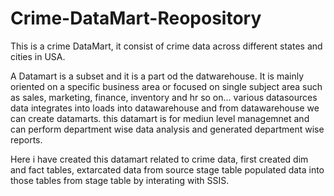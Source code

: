 # Crime-DataMart-Reopository
This is a crime DataMart, it consist of crime data across different states and cities in USA. 

A Datamart is a subset and it is a part od the datwarehouse. It is mainly oriented on a specific business area or focused on single subject area such as sales, marketing, finance, inventory and hr so on...  various datasources data integrates into loads into datawarehouse and from datawarehouse we can create datamarts. this datamart is for mediun level managemnet and can perform department wise data analysis and generated department wise reports.

Here i have created this datamart related to crime data, first created dim and fact tables, extarcated data from source stage table populated data into those tables from stage table by interating with SSIS. 
